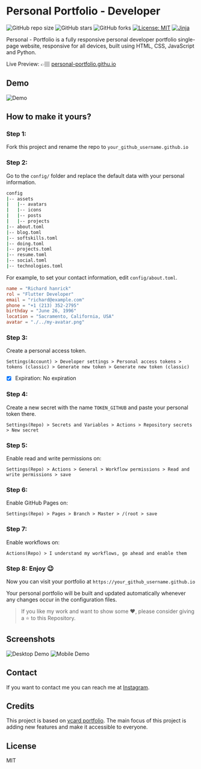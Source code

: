# Personal Portfolio - Developer

![GitHub repo size](https://img.shields.io/github/repo-size/ivansaul/personal-portfolio)
![GitHub stars](https://img.shields.io/github/stars/ivansaul/personal-portfolio)
![GitHub forks](https://img.shields.io/github/forks/ivansaul/personal-portfolio)
[![License: MIT](https://img.shields.io/badge/License-MIT-yellow.svg)](https://opensource.org/licenses/MIT)
[![Jinja](https://github.com/ivansaul/personal-portfolio/actions/workflows/jinja.yml/badge.svg)](https://github.com/ivansaul/personal-portfolio/actions/workflows/jinja.yml)


Personal - Portfolio is a fully responsive personal developer portfolio single-page website, responsive for all devices, built using HTML, CSS, JavaScript and Python.

Live Preview: 👉🏽 [personal-portfolio.githu.io](https://ivansaul.github.io/personal-portfolio/)

## Demo
![Demo](https://raw.githubusercontent.com/ivansaul/demos/master/python/personal-portfolio-demo.gif)

## **How to make it yours?** 

### Step 1: 
Fork this project and rename the repo to `your_github_username.github.io`

### Step 2:
Go to the `config/` folder and replace the default data with your personal information.

```bash
config
|-- assets
|   |-- avatars
|   |-- icons
|   |-- posts
|   |-- projects
|-- about.toml
|-- blog.toml
|-- softskills.toml
|-- doing.toml
|-- projects.toml
|-- resume.toml
|-- social.toml
|-- technologies.toml
```

For example, to set your contact information, edit `config/about.toml`.

```toml
name = "Richard hanrick"
rol = "Flutter Developer"
email = "richard@example.com"
phone = "+1 (213) 352-2795"
birthday = "June 26, 1996"
location = "Sacramento, California, USA"
avatar = "./../my-avatar.png"
```

### Step 3:
Create a personal access token.

`Settings(Account) > Developer settings > Personal access tokens > tokens (classic) > Generate new token > Generate new token (classic) `

- [x] Expiration: No expiration

### Step 4: 
Create a new secret with the name `TOKEN_GITHUB` and paste your personal token there.

`Settings(Repo) > Secrets and Variables > Actions > Repository secrets > New secret`

### Step 5: 
Enable read and write permissions on:

`Settings(Repo) > Actions > General > Workflow permissions > Read and write permissions > save`

### Step 6: 
Enable GitHub Pages on:

`Settings(Repo) > Pages > Branch > Master > /(root > save`

### Step 7: 
Enable workflows on:

`Actions(Repo) > I understand my workflows, go ahead and enable them`

### Step 8: Enjoy 😉
Now you can visit your portfolio at `https://your_github_username.github.io`

Your personal portfolio will be built and updated automatically whenever any changes occur in the configuration files.
 
> If you like my work and want to show some ❤️, please consider giving a ⭐️ to this Repository.

## Screenshots
![Desktop Demo](https://i.imgur.com/xKkMSwR.png "Desktop Demo")
![Mobile Demo](https://i.imgur.com/G1A1nBu.pngg "Mobile Demo")

## Contact
If you want to contact me you can reach me at [Instagram](#).

## Credits
This project is based on [vcard portfolio](vard). The main focus of this project is adding new features and make it accessible to everyone.

## License

MIT

[vcard]: https://github.com/codewithsadee/vcard-personal-portfolio
[devfolio]: https://ivansaul.github.io/personal-portfolio
[demo]: https://raw.githubusercontent.com/ivansaul/demos/master/python/personal-portfolio-demo.gif
